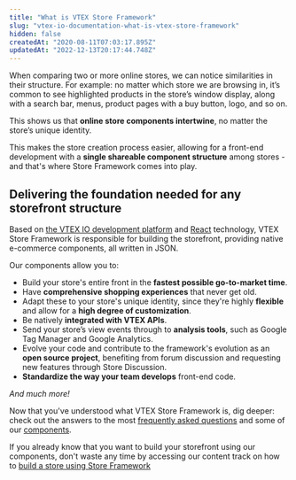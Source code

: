 ```yaml
---
title: "What is VTEX Store Framework"
slug: "vtex-io-documentation-what-is-vtex-store-framework"
hidden: false
createdAt: "2020-08-11T07:03:17.895Z"
updatedAt: "2022-12-13T20:17:44.748Z"
---
```

When comparing two or more online stores, we can notice similarities in their structure. For example: no matter which store we are browsing in, it’s common to see highlighted products in the store’s window display, along with a search bar, menus, product pages with a buy button, logo, and so on.

This shows us that **online store components intertwine**, no matter the store’s unique identity.

This makes the store creation process easier, allowing for a front-end development with a **single shareable component structure** among stores - and that's where Store Framework comes into play.

## Delivering the foundation needed for any storefront structure

Based on [the VTEX IO development platform](https://developers.vtex.com/vtex-developer-docs/docs/vtex-io-documentation-what-is-vtex-io) and [React](https://reactjs.org/) technology, VTEX Store Framework is responsible for building the storefront, providing native e-commerce components, all written in JSON.

Our components allow you to:

- Build your store's entire front in the **fastest possible go-to-market time**.
- Have **comprehensive shopping experiences** that never get old.
- Adapt these to your store's unique identity, since they're highly **flexible** and allow for a **high degree of customization**.
- Be natively **integrated with VTEX APIs**.
- Send your store’s view events through to **analysis tools**, such as Google Tag Manager and Google Analytics.
- Evolve your code and contribute to the framework's evolution as an **open source project**, benefiting from forum discussion and requesting new features through Store Discussion.
- **Standardize the way your team develops** front-end code.

*And much more!*

Now that you've understood what VTEX Store Framework is, dig deeper: check out the answers to the most [frequently asked questions](https://developers.vtex.com/vtex-developer-docs/docs/vtex-io-documentation-frequently-asked-questions) and some of our [components](https://developers.vtex.com/vtex-developer-docs/docs/store-framework-apps).

If you already know that you want to build your storefront using our components, don't waste any time by accessing our content track on how to [build a store using Store Framework](https://developers.vtex.com/vtex-developer-docs/docs/getting-started-3)

